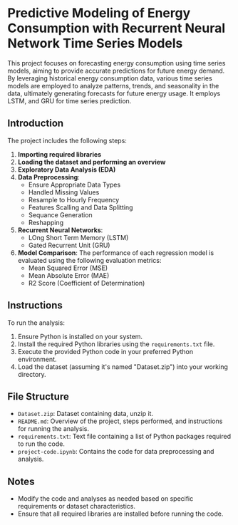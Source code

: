 # **Predictive Modeling of Energy Consumption with Recurrent Neural Network Time Series Models**

This project focuses on forecasting energy consumption using time series models, aiming to provide accurate predictions for future energy demand. By leveraging historical energy consumption data, various time series models are employed to analyze patterns, trends, and seasonality in the data, ultimately generating forecasts for future energy usage. It employs LSTM, and GRU for time series prediction.

## Introduction

The project includes the following steps:

1. **Importing required libraries**
2. **Loading the dataset and performing an overview**
3. **Exploratory Data Analysis (EDA)**
4. **Data Preprocessing**:
   - Ensure Appropriate Data Types
   - Handled Missing Values
   - Resample to Hourly Frequency
   - Features Scalling and Data Splitting
   - Sequance Generation
   - Reshapping 
5. **Recurrent Neural Networks**:
   - LOng Short Term Memory (LSTM)
   - Gated Recurrent Unit (GRU)
7. **Model Comparison**: The performance of each regression model is evaluated using the following evaluation metrics:
   - Mean Squared Error (MSE)
   - Mean Absolute Error (MAE)
   - R2 Score (Coefficient of Determination)

## Instructions

To run the analysis:

1. Ensure Python is installed on your system.
2. Install the required Python libraries using the `requirements.txt` file.
3. Execute the provided Python code in your preferred Python environment.
4. Load the dataset (assuming it's named "Dataset.zip") into your working directory.

## File Structure

- `Dataset.zip`: Dataset containing data, unzip it.
- `README.md`: Overview of the project, steps performed, and instructions for running the analysis.
- `requirements.txt`: Text file containing a list of Python packages required to run the code.
- `project-code.ipynb`: Contains the code for data preprocessing and analysis.

## Notes

- Modify the code and analyses as needed based on specific requirements or dataset characteristics.
- Ensure that all required libraries are installed before running the code.
